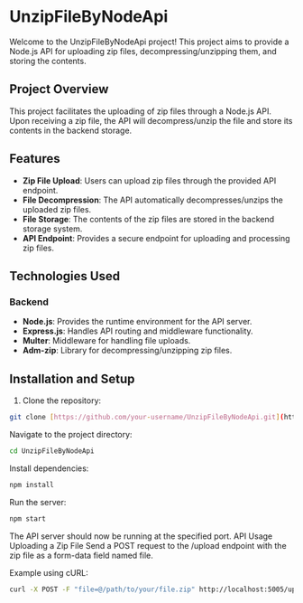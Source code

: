 # UnzipFileByNodeApi

Welcome to the UnzipFileByNodeApi project! This project aims to provide a Node.js API for uploading zip files, decompressing/unzipping them, and storing the contents.

## Project Overview

This project facilitates the uploading of zip files through a Node.js API. Upon receiving a zip file, the API will decompress/unzip the file and store its contents in the backend storage.

## Features

- **Zip File Upload**: Users can upload zip files through the provided API endpoint.
- **File Decompression**: The API automatically decompresses/unzips the uploaded zip files.
- **File Storage**: The contents of the zip files are stored in the backend storage system.
- **API Endpoint**: Provides a secure endpoint for uploading and processing zip files.

## Technologies Used

### Backend

- **Node.js**: Provides the runtime environment for the API server.
- **Express.js**: Handles API routing and middleware functionality.
- **Multer**: Middleware for handling file uploads.
- **Adm-zip**: Library for decompressing/unzipping zip files.

## Installation and Setup

1. Clone the repository:

```bash
git clone [https://github.com/your-username/UnzipFileByNodeApi.git](https://github.com/omprakashhivre/UnzipFileByNodeAp)
```

Navigate to the project directory:
```bash
cd UnzipFileByNodeApi
```

Install dependencies:
```bash
npm install
```

Run the server:
```bash
npm start
```

The API server should now be running at the specified port.
API Usage
Uploading a Zip File
Send a POST request to the /upload endpoint with the zip file as a form-data field named file.

Example using cURL:
```bash
curl -X POST -F "file=@/path/to/your/file.zip" http://localhost:5005/upload
```
